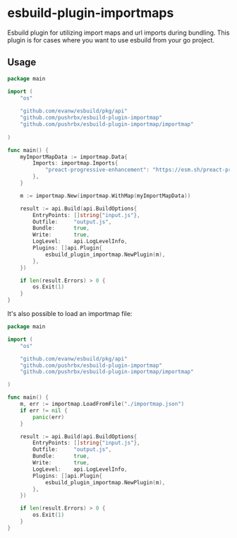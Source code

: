 # esbuild-plugin-importmaps

Esbuild plugin for utilizing import maps and url imports during bundling.
This plugin is for cases where you want to use esbuild from your go project.

## Usage

```go
package main

import (
	"os"
	
    "github.com/evanw/esbuild/pkg/api"
	"github.com/pushrbx/esbuild-plugin-importmap"
	"github.com/pushrbx/esbuild-plugin-importmap/importmap"
	
)

func main() {
	myImportMapData := importmap.Data{
		Imports: importmap.Imports{
			"preact-progressive-enhancement": "https://esm.sh/preact-progressive-enhancement@1.0.5",
        },
    }

	m := importmap.New(importmap.WithMap(myImportMapData))

	result := api.Build(api.BuildOptions{
		EntryPoints: []string{"input.js"},
		Outfile:     "output.js",
		Bundle:      true,
		Write:       true,
		LogLevel:    api.LogLevelInfo,
		Plugins: []api.Plugin{
			esbuild_plugin_importmap.NewPlugin(m),
		},
	})

	if len(result.Errors) > 0 {
		os.Exit(1)
	}
}
```

It's also possible to load an importmap file:

```go
package main

import (
	"os"

	"github.com/evanw/esbuild/pkg/api"
	"github.com/pushrbx/esbuild-plugin-importmap"
	"github.com/pushrbx/esbuild-plugin-importmap/importmap"

)

func main() {
	m, err := importmap.LoadFromFile("./importmap.json")
	if err != nil {
		panic(err)
	}

	result := api.Build(api.BuildOptions{
		EntryPoints: []string{"input.js"},
		Outfile:     "output.js",
		Bundle:      true,
		Write:       true,
		LogLevel:    api.LogLevelInfo,
		Plugins: []api.Plugin{
			esbuild_plugin_importmap.NewPlugin(m),
		},
	})

	if len(result.Errors) > 0 {
		os.Exit(1)
	}
}
```
